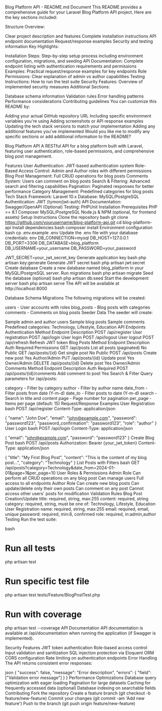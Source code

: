 
Blog Platform API - README.md
Document 
This README provides a comprehensive guide for your Laravel Blog Platform API project. Here are the key sections included:

Structure Overview:

Clear project description and features
Complete installation instructions
API endpoint documentation
Request/response examples
Security and testing information
Key Highlights:

Installation Steps: Step-by-step setup process including environment configuration, migrations, and seeding
API Documentation: Complete endpoint listing with authentication requirements and permissions
Examples: Practical request/response examples for key endpoints
Role Permissions: Clear explanation of admin vs author capabilities
Testing Instructions: How to run the test suite
Security Features: Overview of implemented security measures
Additional Sections:

Database schema information
Validation rules
Error handling patterns
Performance considerations
Contributing guidelines
You can customize this README by:

Adding your actual GitHub repository URL
Including specific environment variables you're using
Adding screenshots or API response examples
Updating the tech stack versions to match your implementation
Adding any additional features you've implemented
Would you like me to modify any specific sections or add additional information to the README?







Blog Platform API
A RESTful API for a blog platform built with Laravel, featuring user authentication, role-based permissions, and comprehensive blog post management.

Features
User Authentication: JWT-based authentication system
Role-Based Access Control: Admin and Author roles with different permissions
Blog Post Management: Full CRUD operations for blog posts
Comments System: Users can comment on blog posts
Search & Filtering: Advanced search and filtering capabilities
Pagination: Paginated responses for better performance
Category Management: Predefined categories for blog posts
Tech Stack
Framework: Laravel 10.x
Database: MySQL/PostgreSQL
Authentication: JWT (tymon/jwt-auth)
API Documentation: Swagger/OpenAPI (Optional)
Testing: PHPUnit
Installation
Prerequisites
PHP >= 8.1
Composer
MySQL/PostgreSQL
Node.js & NPM (optional, for frontend assets)
Setup Instructions
Clone the repository
bash
git clone https://github.com/yourusername/blog-platform-api.git
cd blog-platform-api
Install dependencies
bash
composer install
Environment configuration
bash
cp .env.example .env
Update the .env file with your database credentials:
env
DB_CONNECTION=mysql
DB_HOST=127.0.0.1
DB_PORT=3306
DB_DATABASE=blog_platform
DB_USERNAME=your_username
DB_PASSWORD=your_password

JWT_SECRET=your_jwt_secret_key
Generate application key
bash
php artisan key:generate
Generate JWT secret
bash
php artisan jwt:secret
Create database Create a new database named blog_platform in your MySQL/PostgreSQL server.
Run migrations
bash
php artisan migrate
Seed the database (optional)
bash
php artisan db:seed
Start the development server
bash
php artisan serve
The API will be available at http://localhost:8000

Database Schema
Migrations
The following migrations will be created:

users - User accounts with roles
blog_posts - Blog posts with categories
comments - Comments on blog posts
Seeder Data
The seeder will create:

Sample admin and author users
Sample blog posts
Sample comments
Predefined categories: Technology, Lifestyle, Education
API Endpoints
Authentication
Method	Endpoint	Description
POST	/api/register	User registration
POST	/api/login	User login
POST	/api/logout	User logout
POST	/api/refresh	Refresh JWT token
Blog Posts
Method	Endpoint	Description	Auth Required	Permissions
GET	/api/posts	List all posts (paginated)	No	Public
GET	/api/posts/{id}	Get single post	No	Public
POST	/api/posts	Create new post	Yes	Author/Admin
PUT	/api/posts/{id}	Update post	Yes	Owner/Admin
DELETE	/api/posts/{id}	Delete post	Yes	Owner/Admin
Comments
Method	Endpoint	Description	Auth Required
POST	/api/posts/{id}/comments	Add comment to post	Yes
Search & Filter
Query parameters for /api/posts:

category - Filter by category
author - Filter by author name
date_from - Filter posts from date (Y-m-d)
date_to - Filter posts to date (Y-m-d)
search - Search in title and content
page - Page number for pagination
per_page - Items per page (default: 15)
Request/Response Examples
User Registration
bash
POST /api/register
Content-Type: application/json

{
    "name": "John Doe",
    "email": "john@example.com",
    "password": "password123",
    "password_confirmation": "password123",
    "role": "author"
}
User Login
bash
POST /api/login
Content-Type: application/json

{
    "email": "john@example.com",
    "password": "password123"
}
Create Blog Post
bash
POST /api/posts
Authorization: Bearer {your_jwt_token}
Content-Type: application/json

{
    "title": "My First Blog Post",
    "content": "This is the content of my blog post...",
    "category": "Technology"
}
List Posts with Filters
bash
GET /api/posts?category=Technology&date_from=2024-01-01&page=1&per_page=10
User Roles & Permissions
Admin Role
Can perform all CRUD operations on any blog post
Can manage users
Full access to all endpoints
Author Role
Can create new blog posts
Can update/delete only their own posts
Can comment on any post
Cannot access other users' posts for modification
Validation Rules
Blog Post Creation/Update
title: required, string, max:255
content: required, string
category: required, string, must be one of: Technology, Lifestyle, Education
User Registration
name: required, string, max:255
email: required, email, unique
password: required, min:8, confirmed
role: required, in:admin,author
Testing
Run the test suite:

bash
# Run all tests
php artisan test

# Run specific test file
php artisan test tests/Feature/BlogPostTest.php

# Run with coverage
php artisan test --coverage
API Documentation
API documentation is available at /api/documentation when running the application (if Swagger is implemented).

Security Features
JWT token authentication
Role-based access control
Input validation and sanitization
SQL injection protection via Eloquent ORM
CORS configuration
Rate limiting on authentication endpoints
Error Handling
The API returns consistent error responses:

json
{
    "success": false,
    "message": "Error description",
    "errors": {
        "field": ["Validation error message"]
    }
}
Performance Optimizations
Database query optimization with eager loading
Pagination for large datasets
Caching for frequently accessed data (optional)
Database indexing on searchable fields
Contributing
Fork the repository
Create a feature branch (git checkout -b feature/new-feature)
Commit your changes (git commit -am 'Add new feature')
Push to the branch (git push origin feature/new-feature)



